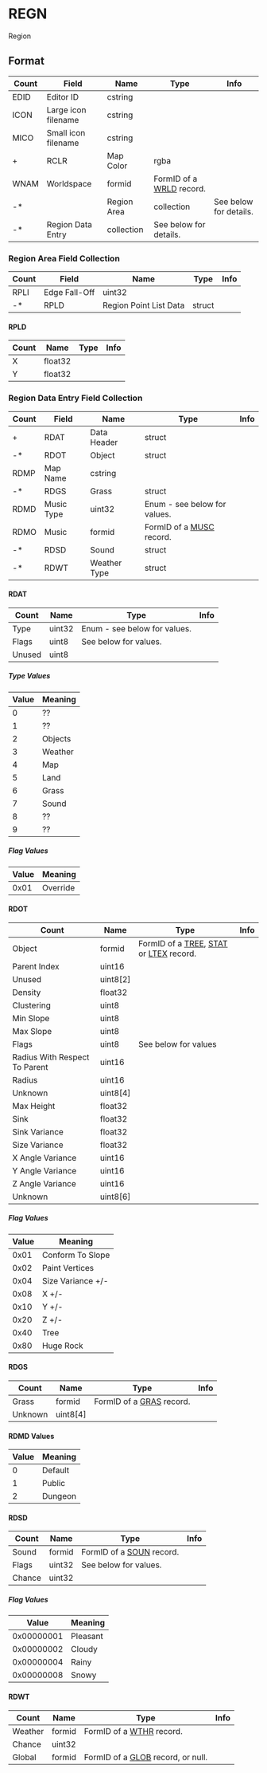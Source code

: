 REGN
====

Region

## Format

Count | Field | Name | Type | Info
------|-------|------|------|-----
 | EDID | Editor ID | cstring |
 | ICON | Large icon filename | cstring |
 | MICO | Small icon filename | cstring |
+ | RCLR | Map Color | rgba |
 | WNAM | Worldspace | formid | FormID of a [WRLD](WRLD.md) record.
-* | | Region Area | collection | See below for details.
-* | Region Data Entry | collection | See below for details.

### Region Area Field Collection

Count | Field | Name | Type | Info
------|-------|------|------|-----
 | RPLI | Edge Fall-Off | uint32 |
-* | RPLD | Region Point List Data | struct |

#### RPLD

Count | Name | Type | Info
------|------|------|-----
 | X | float32 |
 | Y | float32 |

### Region Data Entry Field Collection

Count | Field | Name | Type | Info
------|-------|------|------|-----
+ | RDAT | Data Header | struct |
-* | RDOT | Object | struct |
 | RDMP | Map Name | cstring |
-* | RDGS | Grass | struct |
 | RDMD | Music Type | uint32 | Enum - see below for values.
 | RDMO | Music | formid | FormID of a [MUSC](MUSC.md) record.
-* | RDSD | Sound | struct |
-* | RDWT | Weather Type | struct |

#### RDAT

Count | Name | Type | Info
------|------|------|-----
 | Type | uint32 | Enum - see below for values.
 | Flags | uint8 | See below for values.
 | Unused | uint8 |
 
##### Type Values

Value | Meaning
------|--------
0 | ??
1 | ??
2 | Objects
3 | Weather
4 | Map
5 | Land
6 | Grass
7 | Sound
8 | ??
9 | ??

##### Flag Values

Value | Meaning
------|--------
0x01 | Override

#### RDOT

Count | Name | Type | Info
------|------|------|-----
 | Object | formid | FormID of a [TREE](TREE.md), [STAT](STAT.md) or [LTEX](LTEX.md) record.
 | Parent Index | uint16 |
 | Unused | uint8[2] |
 | Density | float32 |
 | Clustering | uint8 |
 | Min Slope | uint8 |
 | Max Slope | uint8 |
 | Flags | uint8 | See below for values
 | Radius With Respect To Parent | uint16 |
 | Radius | uint16 |
 | Unknown | uint8[4] |
 | Max Height | float32 |
 | Sink | float32 |
 | Sink Variance | float32 |
 | Size Variance | float32 |
 | X Angle Variance | uint16 |
 | Y Angle Variance | uint16 |
 | Z Angle Variance | uint16 |
 | Unknown | uint8[6] |
 
##### Flag Values

Value | Meaning
------|--------
0x01 | Conform To Slope
0x02 | Paint Vertices
0x04 | Size Variance +/-
0x08 | X +/-
0x10 | Y +/-
0x20 | Z +/-
0x40 | Tree
0x80 | Huge Rock

#### RDGS

Count | Name | Type | Info
------|------|------|-----
 | Grass | formid | FormID of a [GRAS](GRAS.md) record.
 | Unknown | uint8[4] |
 
#### RDMD Values

Value | Meaning
------|--------
0 | Default
1 | Public
2 | Dungeon

#### RDSD

Count | Name | Type | Info
------|------|------|-----
 | Sound | formid | FormID of a [SOUN](SOUN.md) record.
 | Flags | uint32 | See below for values.
 | Chance | uint32 |
 
##### Flag Values

Value | Meaning
------|--------
0x00000001 | Pleasant
0x00000002 | Cloudy
0x00000004 | Rainy
0x00000008 | Snowy

#### RDWT

Count | Name | Type | Info
------|------|------|-----
 | Weather | formid | FormID of a [WTHR](WTHR.md) record.
 | Chance | uint32 |
 | Global | formid | FormID of a [GLOB](GLOB.md) record, or null.
